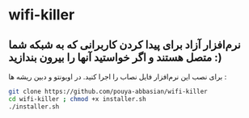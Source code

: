 # wifi-killer
## نرم‌افزار آزاد برای پیدا کردن کاربرانی که به شبکه شما متصل هستند و اگر خواستید آنها را بیرون بندازید :)
برای نصب این نرم‌افزار فایل نصاب را اجرا کنید.
در اوبونتو و دبین ریشه ها : 
```bash
git clone https://github.com/pouya-abbasian/wifi-killer
cd wifi-killer ; chmod +x installer.sh 
./installer.sh
```
